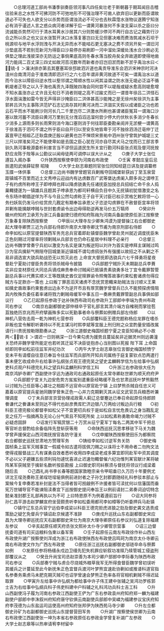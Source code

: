 <!-- { "loadSidebar": true } -->
　　○总理河道工部尚书潘季驯奏臣领河事凡四任矣壮老于斯朝暮于期耳闻目击稽往验来总之水性不可拂河防不可弛地形不可强治理不可凿人欲弃旧以更新而臣谓故道必不可失也人欲支分以杀势而臣谓浊流必不可分也去秋霖霪水涨物议遂腾宁知涨必有消乎谨述人言之惑众病河者详解于后一谓黄河暴涨何不多浚支渠以杀之臣曰分流诚能杀势然可行于清水耳黄水沙居其六分则势缓沙停河不两行自古记之藉势行沙合之所以杀之也又议水涨暂开决口水落复塞岂曰无见但塞决难而费浩筑减水石坝于桃源坝与地平水浮则洩与开决无异而水不能啮石更无塞决之费不须另开矣一谓旧河沙垫底高不若别觅新河为得臣曰沙易停亦易刷即一河中溜处深缓处浅水合沙刷必无俱垫之理此浅彼深亦无防运之事倘果底高则冬春水落当胶舟矣全弃故道即使得地凿河力能阔二百丈深三四丈如故河否况数年而新者亦旧岂旧淤而新不淤乎禹治水曰＜锍-釒＞瀹决排亦第去其壅塞耳徐邳故泗沂道也禹贡导淮东会泗沂宋神宗时河决澶州合南清河会于淮南清即泗沂行之六七百年谓非黄河故道不可矣一谓禹治水以道而今治水以障臣曰逆水性以壑邻谓之障顺水性以闲其溢谓之防水涨无堤必泛溢不循軓堤者正导之以入于海也禹贡九泽既陂四海会同何尝不以堤哉或疑水愈高则堤愈增不知水虽涨亦止丈许且无旬日不消者则堤之高不过踰丈而已一谓昔年徐吕二洪怪石浮水面湍激如雷今皆无声得非沙掩臣曰二洪体甚高沙能掩之是无徐州矣徐洪为主事郭昇吕洪为主事陈洪范铲石志记具存其时黄河决而二洪涸实天假以成诸臣之功也若云石平而水不能刷沙则河长几二千里岂尽二洪激水所刷也甚谓诸臣冤耳一谓海口沙塞以致河蓄不流臣曰黄河万里别无分洩滔滔迅溜何尝少停大约伏秋长多消少冬春长少消多上源雨多则长雨霁则消今海口塞则消于何往耶臣委勘亲阅并无淤梗一谓黄高于徐淮高于泗可不谓之所乎臣曰自开归以至安东地皆卑于河不独徐泗汤迁亳仲丁迁嚣亶甲迁相祖乙迁耿盘庚迁殷以避黄也岂不惮烦宋景祐中泗州张守曾筑护城堤三丈三尺以捍淮矣河之不能使卑如是去国之臣心犹在河亦自尽其犬马之忱而已工部言季驯久熟河事极源委析利害言当不谬但运道民生所关宜行勘河科臣张贞观及督河抚按舒应龙陈于陛等从公勘议以闻毋徒两可调停以误大计从之
　　○庚子大学士张位遵旨入阁办事
　　○升狭西按察使李颐为河南右布政使
　　○壬寅  孝懿庄皇后忌辰遣阳武侯薛钲祭  昭陵
　　○大学士赵志皋题同官张位同知经筵日讲及提调纂修玉牒一体供事
　　○总督三边尚书魏学曾题官兵剿叛夺回城堡斩获凶丁至玉泉营距镇城不百里而近土文秀哱云迎战内有达虏数百广武等堡达虏阑入颇多询之谓哱王子有约虏所称哱王子即哱拜也拜以降虏骁勇先任诸抚臣加授总兵招结亡命千余人捣巢輙捷遂为一镇雄兵且题其子哱承恩为都司轩横自负目中久无抚镇初犹借激变之名令东旸许朝倡逆佯为不与今且公然勾虏称王子自干天讨臣已权示赏格乞敕将领一心务扫妖氛仍发马价给赏庶几戡定有期奉旨承恩父子恣逆勾虏罪在不赦督臣宜率将领并剿有能擒献哱贼与世封套虏谕令出边毋得助逆再发马价五万犒师
　　○癸卯升徽州府知府卫承芳为浙江兵备副使归德府知府陈祹为河南兵备副使原任浙江按察使万象春复除陕西按察使
　　○甲辰以大理寺左少卿朱鸿谟为提督操江右佥都御史起大理寺卿贾三近为兵部右侍郎升南京大理寺卿沈节甫为南京刑部右侍郎
　　○命李如松以原官提督陕西军务充总兵官着即赴镇督臣魏学曾赴灵州就近调度抚臣朱正色刻期过河督率将领剿贼从兵部言也仍命石星居中料理不必亲行
　　○总督三边尚书魏学曾奏宁兵初以激变为名实是谋为叛逆阳以刘许为首实是哱拜主谋贼过鸣沙为官兵擒斩气稍阻夺回城堡渐近镇城不谓勾虏鸱张外有强援以故招之不从剿之不易非调选宣大骁兵助战恐无以剪灭此也  上命宣大督抚即选骁兵六七千择勇将星夜督赴宁夏助讨督臣务责将领杀贼毋令披猖
　　○兵部题宁贼扑灭未期副总兵李蕡实非应变材原任大同总兵谪戍麻贵奉命讨贼闻已抵镇贵素骁勇多壮丁宜令戴罪暂管副总兵事以代蕡实顺义王等既擒史酋仅足赎罪谕令照俺答故事约束松套诸虏勿得应贼方与定款亦一策也  上曰叛丁罪恶滔天诸虏不念抚赏恩輙来助贼法当讨顺义王果如擒史酋故事约束套虏出边永不为逆开市且有厚赏魏学曾督兵已久不能预探虏情阻其内牧殊负委任着率诸将戮力剿贼毋缓军中事五日一奏麻贵戴罪管副总兵事俱如部议行
　　○乙巳起原任参政于达补陕西布政司右参政升工部郎中李端为贵州布政司右参议
　　○南京右副都御史邵仲禄卒于官礼部言其清介端方自榷税而掌铨苞苴独绝历京兆而开府擘画殊多实以死勤事者命与祭葬如例赠兵部左侍郎
　　○以神机八营佐击周一乾为神机七营参将　　○兵部覆科臣王德完题称杨应龙罪在嗜杀非叛也宜令解职听袭待以不死主谋冯时熙李斌等宜服上刑归附之众宜酌量安插改属请行川贵抚按勒限勘奏从之
　　○浙江道御史梅国桢题宁夏之变臣知祸必不小故两＜锍-釒＞谓迟一日则祸深一日今果勾虏为援势且蔓延矣非近据灵州则远袭潼关恐终非魏学曾所能定也若听其迁延不决臣徒抱赤心当别图以死报  陛下耳  上命国桢即同李如松前往监军并纪功次
　　○丙午大学士赵志皋张位言御史梅国桢愤宁变未平有请缨自往意已奉旨令往监军而兵部所开知兵司属杨于庭复蒙钦点恐两遣行事未便乞收成命升右给事许弘纲张贞观王德完吴之望史孟麟韩学信为左给事中弘纲吏科贞观户科德完礼科之望兵科孟麟刑科学信工科
　　○升浙江右参政徐大任为南京鸿胪寺卿广西副使许孚远为通政司右通政起原任太常寺卿赵世卿为顺天府府尹
　　○兵部题宁变关九边安危势方岌岌别遣重臣经略缓不及也甘肃巡抚叶梦熊毅然以讨贼为己任臣等心甚壮之相距不远官命以原官赴宁镇  上曰梦熊杀贼自任忠义可嘉着以原官提兵星驰同魏学曾朱正色一心并力克期剿灭其从征文武官员兵粮悉听兼理调度
　　○丁未兵部言京营协理戎政需人蓟辽总督蹇达已奉召命起原任侍郎顾餋谦代之餋谦未至则达不得代也赵彦赉库贮济边银八万两给讨叛边兵行粮　　○初科臣王德完极论都督李如松父子不宜更叨兵权于是如松自言忧危畏讥之身当戡乱定变之任万一指摘再及无论心分气索且不知死所矣  上以如松素称勇敢命竭力讨贼不必疑虑固辞
　　○诏发行军犒赏银二十万赏从征宁夏军丁每名二两其中军千把总等官听总督酌给余备临阵先登斩获等用
　　○命陕西巡抚沉思孝移驻下马关为魏学曾声援保定山西河南抚按官各防守潼关
　　○戊申擢陕西按察使田乐为都察院右佥都御史巡抚甘肃地方赞理军务
　　○铸给李如松讨逆军务关防
　　○御史梅国桢条上监军灭贼事宜一假威令如古遣将拔佩刀赐之以诛将士不用命者二勿拘文法使得戎服督战三凡有谋勇自效者悉听收用四李成梁老成多算宜即同赴军中资其调度不必以父子避嫌五些须利钝勿遽忧喜进止迟速勿輙督催六纪功惟列某官献计某将破阵某军获贼至于擒斩名数听按臣勘报  上曰御史职司紏察须与督抚将领议行成梁着随后去
　　○己酉礼尚书李长春等题国家敦睦宗亲令甲昭垂已久万历十年要例尤详沈王珵尧奏称王弟珵垲珵埏俱例前进封者之子孙乞封郡爵随经礼科参驳本部止与案候今复申奏若准补封是法不当得者皆可觊觎例不许援者皆可渎扰何以信藩国而垂宪万世辅导官不能谏阻渎奏宜下巡按御史提问奉旨王以例前请封二弟奏词迫切特念懿亲准封郡王礼部再执以为不可  上曰特恩原不为例着遵前旨行
　　○诏大同参将孙仁昌平游击赵梦麟宣府坐营颇贵听李如松委用都司李如樟等仍听委押兵马赴镇
　　○镇守辽东总兵官宁远伯李成梁以科臣王德完拒虎进狼之劾及御史龚文选责成策励之疑乞免督兵宁镇诏赴京候遣不准辞
　　○庚戌升巡抚山东右副都御史宋应昌为大理寺卿巡抚应天右副都御史宋仕为南京大理寺卿原任右参议刘弘道复除福建左参议
　　○辛亥起原任顺天府丞张文熙补太仆寺少卿管京营事
　　○诏三边督抚委司道有司买运粮料刍束以备军需
　　○壬子起原任云南左布政徐作补山西左布政使升湖广按察使刘浑成为浙江右布政使陕西左布政使吕鸣珂为南京太仆寺卿云南右布政使文作为广西左布政使
　　○原任浙江巡抚右副都御史邬琏卒命与祭葬如例　　○发原任参将杨缙永戍边卫缙先犯失机罪应斩叙功准赎乃赎管城工侵盗刑部覆议从之
　　○癸丑升尚宝司丞赵崇善为本司少卿户部郎中李际春为陕西布政司右参议
　　○兵部奏宁贼与虏合尽烧城外粮草我军无所得食督臣魏学曾初误听其缓兵之计蔓延至此今新抚朱正色宜督兵渡河叶梦熊宜速赴协剿如或推诿科道官指名参奏务乘虏马未肥克期灭贼可也诏学曾速会梦熊正色率各将官相机剿贼不得迟延取罪
　　○甲寅升左给事中许弘纲为都给事中许子伟王建中张辅之吴鸿功罗栋郭士吉为右给事中弘纲兵科子伟吏科建中户科辅之礼科鸿功兵科士吉工科
　　○升山西副使冯子履为河南右参政江西副使王俨为广东右参政袁州府知府郑一麟为福建副使户部郎中李洙叙州府知府唐守钦俱云南副使兵部郎中吴嶙为福建参议宝庆府知府李茂德为山东盐运司运使高州府知府张邦伊为陕西苑马寺少卿
　　○升左佥都御史孙矿为右副都御史巡抚山东提督营田军务
　　○升湖广按察使侯世卿为云南右布政使江西副使张一坤为本省右参政原任右参政金学曾复补湖广左参政
　　○大学士赵志皋等以热审请宥李材留中
